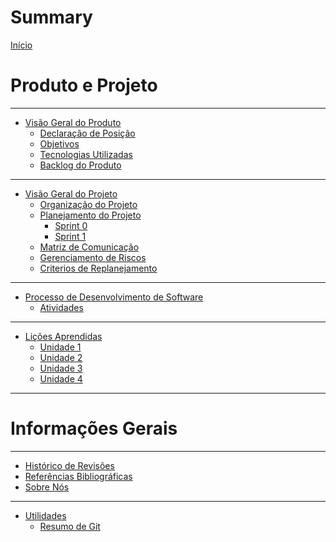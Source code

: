 # Summary

[Início](home.md)


# Produto e Projeto
-----------

- [Visão Geral do Produto](produto/visao.md)
    - [Declaração de Posição](produto/declaracao.md)
    - [Objetivos](produto/objetivos.md)
    - [Tecnologias Utilizadas](produto/tecnologias.md)
    - [Backlog do Produto](produto/backlog.md)
-----------
    
- [Visão Geral do Projeto](projeto/visao.md)
    - [Organização do Projeto](projeto/organizacao.md)
    - [Planejamento do Projeto](projeto/planejamento.md)
        - [Sprint 0](projeto/sprints/sprint_0.md)
        - [Sprint 1]()
    - [Matriz de Comunicação](projeto/comunicacao.md)
    - [Gerenciamento de Riscos](projeto/riscos.md)
    - [Criterios de Replanejamento](projeto/replanejamento.md)
-----------

- [Processo de Desenvolvimento de Software](processo/home.md)
    - [Atividades](processo/atividades.md)
-----------

- [Lições Aprendidas](licoes/licoes.md)
    - [Unidade 1](licoes/unidade_1.md)
    - [Unidade 2]()
    - [Unidade 3]()
    - [Unidade 4]()
-----------


# Informações Gerais
-----------

- [Histórico de Revisões](info/rev.md)
- [Referências Bibliográficas](info/refs.md)
- [Sobre Nós](info/sobre.md)
-----------
- [Utilidades](info/utils.md)
    - [Resumo de Git](info/utils/git.md)

